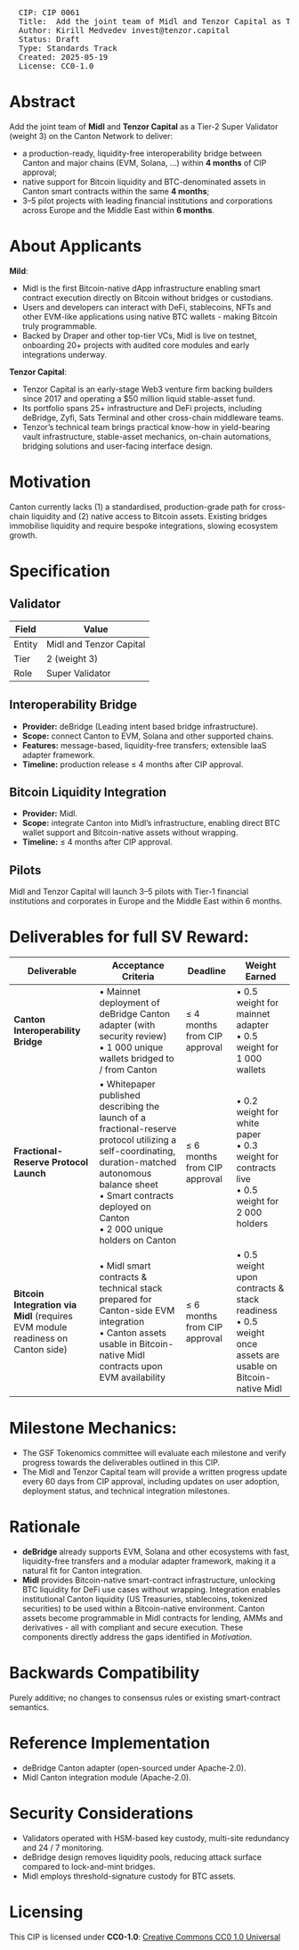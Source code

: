 <pre>
  CIP: CIP 0061
  Title:  Add the joint team of Midl and Tenzor Capital as Tier-2 Super Validator and Deliver Interoperability & Bitcoin Liquidity for the Canton Network
  Author: Kirill Medvedev invest@tenzor.capital
  Status: Draft 
  Type: Standards Track 
  Created: 2025-05-19
  License: CC0-1.0
</pre>

# Abstract
Add the joint team of **Midl** and **Tenzor Capital** as a Tier-2 Super Validator (weight 3) on the Canton Network to deliver:

* a production-ready, liquidity-free interoperability bridge between Canton and major chains (EVM, Solana, …) within **4 months** of CIP approval;  
* native support for Bitcoin liquidity and BTC-denominated assets in Canton smart contracts within the same **4 months**;  
* 3–5 pilot projects with leading financial institutions and corporations across Europe and the Middle East within **6 months**.

# About Applicants
**Mild**:
* Midl is the first Bitcoin-native dApp infrastructure enabling smart contract execution directly on Bitcoin without bridges or custodians.
* Users and developers can interact with DeFi, stablecoins, NFTs and other EVM-like applications using native BTC wallets - making Bitcoin truly programmable.
* Backed by Draper and other top-tier VCs, Midl is live on testnet, onboarding 20+ projects with audited core modules and early integrations underwaу.

**Tenzor Capital**:
* Tenzor Capital is an early-stage Web3 venture firm backing builders since 2017 and operating a $50 million liquid stable-asset fund.
* Its portfolio spans 25+ infrastructure and DeFi projects, including deBridge, Zyfi, Sats Terminal and other cross-chain middleware teams.
* Tenzor’s technical team brings practical know-how in yield-bearing vault infrastructure, stable-asset mechanics, on-chain automations, bridging solutions and user-facing interface design.

# Motivation
Canton currently lacks (1) a standardised, production-grade path for cross-chain liquidity and (2) native access to Bitcoin assets. Existing bridges immobilise liquidity and require bespoke integrations, slowing ecosystem growth.

# Specification

## Validator
| Field        | Value                                 |
|--------------|---------------------------------------|
| Entity       | Midl and Tenzor Capital                      |
| Tier         | 2 (weight 3)                          |
| Role         | Super Validator                       |

## Interoperability Bridge
* **Provider:** deBridge (Leading intent based bridge infrastructure).  
* **Scope:** connect Canton to EVM, Solana and other supported chains.  
* **Features:** message-based, liquidity-free transfers; extensible IaaS adapter framework.  
* **Timeline:** production release ≤ 4 months after CIP approval.

## Bitcoin Liquidity Integration
* **Provider:** Midl.  
* **Scope:** integrate Canton into Midl’s infrastructure, enabling direct BTC wallet support and Bitcoin-native assets without wrapping.  
* **Timeline:** ≤ 4 months after CIP approval.

## Pilots
Midl and Tenzor Capital will launch 3–5 pilots with Tier-1 financial institutions and corporates in Europe and the Middle East within 6 months.

# Deliverables for full SV Reward:

| Deliverable | Acceptance Criteria | Deadline | Weight Earned |
|-------------|---------------------|----------|---------------|
| **Canton Interoperability Bridge** | • Mainnet deployment of deBridge Canton adapter (with security review)<br>• 1 000 unique wallets bridged to / from Canton | ≤ 4 months from CIP approval | • 0.5 weight for mainnet adapter<br>• 0.5 weight for 1 000 wallets |
| **Fractional-Reserve Protocol Launch** | • Whitepaper published describing the launch of a fractional-reserve protocol utilizing a self-coordinating, duration-matched autonomous balance sheet<br>• Smart contracts deployed on Canton<br>• 2 000 unique holders on Canton | ≤ 6 months from CIP approval | • 0.2 weight for white paper<br>• 0.3 weight for contracts live<br>• 0.5 weight for 2 000 holders |
| **Bitcoin Integration via Midl** (requires EVM module readiness on Canton side) | • Midl smart contracts & technical stack prepared for Canton-side EVM integration<br>• Canton assets usable in Bitcoin-native Midl contracts upon EVM availability | ≤ 6 months from CIP approval | • 0.5 weight upon contracts & stack readiness<br>• 0.5 weight once assets are usable on Bitcoin-native Midl |

# Milestone Mechanics:
* The GSF Tokenomics committee will evaluate each milestone and verify progress towards the deliverables outlined in this CIP.
* The Midl and Tenzor Capital team will provide a written progress update every 60 days from CIP approval, including updates on user adoption, deployment status, and technical integration milestones.


# Rationale
* **deBridge** already supports EVM, Solana and other ecosystems with fast, liquidity-free transfers and a modular adapter framework, making it a natural fit for Canton integration.  
* **Midl** provides Bitcoin-native smart-contract infrastructure, unlocking BTC liquidity for DeFi use cases without wrapping. Integration enables institutional Canton liquidity (US Treasuries, stablecoins, tokenized securities) to be used within a Bitcoin-native environment. Canton assets become programmable in Midl contracts for lending, AMMs and derivatives - all with compliant and secure execution.
These components directly address the gaps identified in *Motivation*.

# Backwards Compatibility
Purely additive; no changes to consensus rules or existing smart-contract semantics.

# Reference Implementation
* deBridge Canton adapter (open-sourced under Apache-2.0).  
* Midl Canton integration module (Apache-2.0).

# Security Considerations
* Validators operated with HSM-based key custody, multi-site redundancy and 24 / 7 monitoring.  
* deBridge design removes liquidity pools, reducing attack surface compared to lock-and-mint bridges.  
* Midl employs threshold-signature custody for BTC assets.

# Licensing
This CIP is licensed under **CC0-1.0**: [Creative Commons CC0 1.0 Universal](https://creativecommons.org/publicdomain/zero/1.0/)



